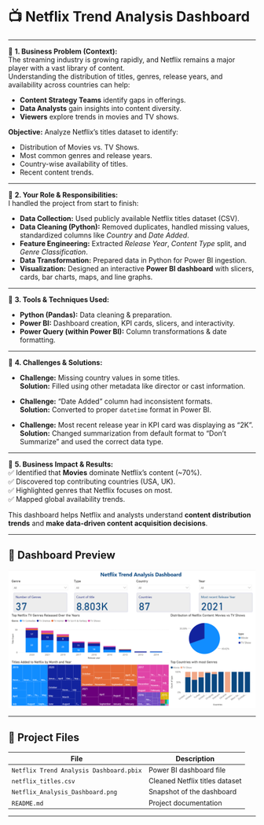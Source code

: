 # 📺 Netflix Trend Analysis Dashboard

---

🔹 **1. Business Problem (Context):**  
The streaming industry is growing rapidly, and Netflix remains a major player with a vast library of content.  
Understanding the distribution of titles, genres, release years, and availability across countries can help:
- **Content Strategy Teams** identify gaps in offerings.
- **Data Analysts** gain insights into content diversity.
- **Viewers** explore trends in movies and TV shows.

**Objective:** Analyze Netflix’s titles dataset to identify:
- Distribution of Movies vs. TV Shows.
- Most common genres and release years.
- Country-wise availability of titles.
- Recent content trends.

---

🔹 **2. Your Role & Responsibilities:**  
I handled the project from start to finish:
- **Data Collection:** Used publicly available Netflix titles dataset (CSV).  
- **Data Cleaning (Python):** Removed duplicates, handled missing values, standardized columns like *Country* and *Date Added*.  
- **Feature Engineering:** Extracted *Release Year*, *Content Type* split, and *Genre Classification*.  
- **Data Transformation:** Prepared data in Python for Power BI ingestion.  
- **Visualization:** Designed an interactive **Power BI dashboard** with slicers, cards, bar charts, maps, and line graphs.  

---

🔹 **3. Tools & Techniques Used:**  
- **Python (Pandas):** Data cleaning & preparation.  
- **Power BI:** Dashboard creation, KPI cards, slicers, and interactivity.  
- **Power Query (within Power BI):** Column transformations & date formatting.  

---

🔹 **4. Challenges & Solutions:**  
- **Challenge:** Missing country values in some titles.  
  **Solution:** Filled using other metadata like director or cast information.  

- **Challenge:** “Date Added” column had inconsistent formats.  
  **Solution:** Converted to proper `datetime` format in Power BI.  

- **Challenge:** Most recent release year in KPI card was displaying as “2K”.  
  **Solution:** Changed summarization from default format to “Don’t Summarize” and used the correct data type.  

---

🔹 **5. Business Impact & Results:**  
✅ Identified that **Movies** dominate Netflix’s content (~70%).  
✅ Discovered top contributing countries (USA, UK).  
✅ Highlighted genres that Netflix focuses on most.  
✅ Mapped global availability trends.  

This dashboard helps Netflix and analysts understand **content distribution trends** and **make data-driven content acquisition decisions**.

---

## 📸 Dashboard Preview
![Netflix Dashboard](Netflix_Analysis_Dashboard.png)

---

## 📂 Project Files
| File | Description |
|------|-------------|
| `Netflix Trend Analysis Dashboard.pbix` | Power BI dashboard file |
| `netflix_titles.csv` | Cleaned Netflix titles dataset |
| `Netflix_Analysis_Dashboard.png` | Snapshot of the dashboard |
| `README.md` | Project documentation |

---
